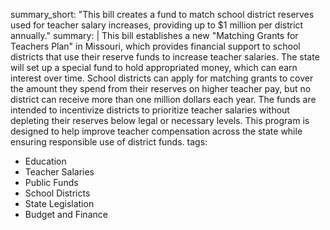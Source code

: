 summary_short: "This bill creates a fund to match school district reserves used for teacher salary increases, providing up to $1 million per district annually."
summary: |
  This bill establishes a new "Matching Grants for Teachers Plan" in Missouri, which provides financial support to school districts that use their reserve funds to increase teacher salaries. The state will set up a special fund to hold appropriated money, which can earn interest over time. School districts can apply for matching grants to cover the amount they spend from their reserves on higher teacher pay, but no district can receive more than one million dollars each year. The funds are intended to incentivize districts to prioritize teacher salaries without depleting their reserves below legal or necessary levels. This program is designed to help improve teacher compensation across the state while ensuring responsible use of district funds.
tags:
  - Education
  - Teacher Salaries
  - Public Funds
  - School Districts
  - State Legislation
  - Budget and Finance
